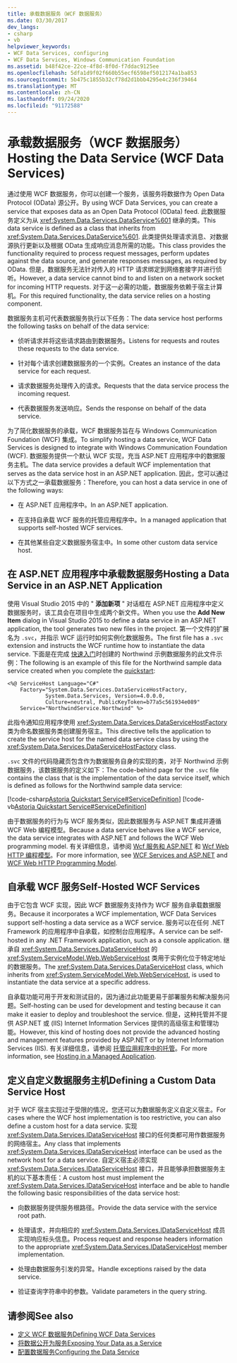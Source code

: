 ```yaml
---
title: 承载数据服务（WCF 数据服务）
ms.date: 03/30/2017
dev_langs:
- csharp
- vb
helpviewer_keywords:
- WCF Data Services, configuring
- WCF Data Services, Windows Communication Foundation
ms.assetid: b48f42ce-22ce-4f8d-8f0d-f7ddac9125ee
ms.openlocfilehash: 5dfa1d9f02f660b55ecf6598ef5012174a1ba853
ms.sourcegitcommit: 5b475c1855b32cf78d2d1bbb4295e4c236f39464
ms.translationtype: MT
ms.contentlocale: zh-CN
ms.lasthandoff: 09/24/2020
ms.locfileid: "91172588"
---
```

# <a name="hosting-the-data-service-wcf-data-services"></a><span data-ttu-id="d14d8-102">承载数据服务（WCF 数据服务）</span><span class="sxs-lookup"><span data-stu-id="d14d8-102">Hosting the Data Service (WCF Data Services)</span></span>

<span data-ttu-id="d14d8-103">通过使用 WCF 数据服务，你可以创建一个服务，该服务将数据作为 Open Data Protocol (OData) 源公开。</span><span class="sxs-lookup"><span data-stu-id="d14d8-103">By using WCF Data Services, you can create a service that exposes data as an Open Data Protocol (OData) feed.</span></span> <span data-ttu-id="d14d8-104">此数据服务定义为从 <xref:System.Data.Services.DataService%601> 继承的类。</span><span class="sxs-lookup"><span data-stu-id="d14d8-104">This data service is defined as a class that inherits from <xref:System.Data.Services.DataService%601>.</span></span> <span data-ttu-id="d14d8-105">此类提供处理请求消息、对数据源执行更新以及根据 OData 生成响应消息所需的功能。</span><span class="sxs-lookup"><span data-stu-id="d14d8-105">This class provides the functionality required to process request messages, perform updates against the data source, and generate responses messages, as required by OData.</span></span> <span data-ttu-id="d14d8-106">但是，数据服务无法针对传入的 HTTP 请求绑定到网络套接字并进行侦听。</span><span class="sxs-lookup"><span data-stu-id="d14d8-106">However, a data service cannot bind to and listen on a network socket for incoming HTTP requests.</span></span> <span data-ttu-id="d14d8-107">对于这一必需的功能，数据服务依赖于宿主计算机。</span><span class="sxs-lookup"><span data-stu-id="d14d8-107">For this required functionality, the data service relies on a hosting component.</span></span>

 <span data-ttu-id="d14d8-108">数据服务主机可代表数据服务执行以下任务：</span><span class="sxs-lookup"><span data-stu-id="d14d8-108">The data service host performs the following tasks on behalf of the data service:</span></span>

- <span data-ttu-id="d14d8-109">侦听请求并将这些请求路由到数据服务。</span><span class="sxs-lookup"><span data-stu-id="d14d8-109">Listens for requests and routes these requests to the data service.</span></span>

- <span data-ttu-id="d14d8-110">针对每个请求创建数据服务的一个实例。</span><span class="sxs-lookup"><span data-stu-id="d14d8-110">Creates an instance of the data service for each request.</span></span>

- <span data-ttu-id="d14d8-111">请求数据服务处理传入的请求。</span><span class="sxs-lookup"><span data-stu-id="d14d8-111">Requests that the data service process the incoming request.</span></span>

- <span data-ttu-id="d14d8-112">代表数据服务发送响应。</span><span class="sxs-lookup"><span data-stu-id="d14d8-112">Sends the response on behalf of the data service.</span></span>

 <span data-ttu-id="d14d8-113">为了简化数据服务的承载，WCF 数据服务旨在与 Windows Communication Foundation (WCF) 集成。</span><span class="sxs-lookup"><span data-stu-id="d14d8-113">To simplify hosting a data service, WCF Data Services is designed to integrate with Windows Communication Foundation (WCF).</span></span> <span data-ttu-id="d14d8-114">数据服务提供一个默认 WCF 实现，充当 ASP.NET 应用程序中的数据服务主机。</span><span class="sxs-lookup"><span data-stu-id="d14d8-114">The data service provides a default WCF implementation that serves as the data service host in an ASP.NET application.</span></span> <span data-ttu-id="d14d8-115">因此，您可以通过以下方式之一承载数据服务：</span><span class="sxs-lookup"><span data-stu-id="d14d8-115">Therefore, you can host a data service in one of the following ways:</span></span>

- <span data-ttu-id="d14d8-116">在 ASP.NET 应用程序中。</span><span class="sxs-lookup"><span data-stu-id="d14d8-116">In an ASP.NET application.</span></span>

- <span data-ttu-id="d14d8-117">在支持自承载 WCF 服务的托管应用程序中。</span><span class="sxs-lookup"><span data-stu-id="d14d8-117">In a managed application that supports self-hosted WCF services.</span></span>

- <span data-ttu-id="d14d8-118">在其他某些自定义数据服务宿主中。</span><span class="sxs-lookup"><span data-stu-id="d14d8-118">In some other custom data service host.</span></span>

## <a name="hosting-a-data-service-in-an-aspnet-application"></a><span data-ttu-id="d14d8-119">在 ASP.NET 应用程序中承载数据服务</span><span class="sxs-lookup"><span data-stu-id="d14d8-119">Hosting a Data Service in an ASP.NET Application</span></span>

<span data-ttu-id="d14d8-120">使用 Visual Studio 2015 中的 " **添加新项** " 对话框在 ASP.NET 应用程序中定义数据服务时，该工具会在项目中生成两个新文件。</span><span class="sxs-lookup"><span data-stu-id="d14d8-120">When you use the **Add New Item** dialog in Visual Studio 2015 to define a data service in an ASP.NET application, the tool generates two new files in the project.</span></span> <span data-ttu-id="d14d8-121">第一个文件的扩展名为 `.svc`，并指示 WCF 运行时如何实例化数据服务。</span><span class="sxs-lookup"><span data-stu-id="d14d8-121">The first file has a `.svc` extension and instructs the WCF runtime how to instantiate the data service.</span></span> <span data-ttu-id="d14d8-122">下面是在完成 [快速入门](quickstart-wcf-data-services.md)时创建的 Northwind 示例数据服务的此文件示例：</span><span class="sxs-lookup"><span data-stu-id="d14d8-122">The following is an example of this file for the Northwind sample data service created when you complete the [quickstart](quickstart-wcf-data-services.md):</span></span>

```aspx-csharp
<%@ ServiceHost Language="C#"
    Factory="System.Data.Services.DataServiceHostFactory,
            System.Data.Services, Version=4.0.0.0,
            Culture=neutral, PublicKeyToken=b77a5c561934e089"
    Service="NorthwindService.Northwind" %>
```

 <span data-ttu-id="d14d8-123">此指令通知应用程序使用 <xref:System.Data.Services.DataServiceHostFactory> 类为命名数据服务类创建服务宿主。</span><span class="sxs-lookup"><span data-stu-id="d14d8-123">This directive tells the application to create the service host for the named data service class by using the <xref:System.Data.Services.DataServiceHostFactory> class.</span></span>

 <span data-ttu-id="d14d8-124">`.svc` 文件的代码隐藏页包含作为数据服务自身的实现的类，对于 Northwind 示例数据服务，该数据服务的定义如下：</span><span class="sxs-lookup"><span data-stu-id="d14d8-124">The code-behind page for the `.svc` file contains the class that is the implementation of the data service itself, which is defined as follows for the Northwind sample data service:</span></span>

 [!code-csharp[Astoria Quickstart Service#ServiceDefinition](../../../../samples/snippets/csharp/VS_Snippets_Misc/astoria_quickstart_service/cs/northwind.svc.cs#servicedefinition)]
 [!code-vb[Astoria Quickstart Service#ServiceDefinition](../../../../samples/snippets/visualbasic/VS_Snippets_Misc/astoria_quickstart_service/vb/northwind.svc.vb#servicedefinition)]

 <span data-ttu-id="d14d8-125">由于数据服务的行为与 WCF 服务类似，因此数据服务与 ASP.NET 集成并遵循 WCF Web 编程模型。</span><span class="sxs-lookup"><span data-stu-id="d14d8-125">Because a data service behaves like a WCF service, the data service integrates with ASP.NET and follows the WCF Web programming model.</span></span> <span data-ttu-id="d14d8-126">有关详细信息，请参阅 [Wcf 服务和 ASP.NET](../../wcf/feature-details/wcf-services-and-aspnet.md) 和 [Wcf Web HTTP 编程模型](../../wcf/feature-details/wcf-web-http-programming-model.md)。</span><span class="sxs-lookup"><span data-stu-id="d14d8-126">For more information, see [WCF Services and ASP.NET](../../wcf/feature-details/wcf-services-and-aspnet.md) and [WCF Web HTTP Programming Model](../../wcf/feature-details/wcf-web-http-programming-model.md).</span></span>

## <a name="self-hosted-wcf-services"></a><span data-ttu-id="d14d8-127">自承载 WCF 服务</span><span class="sxs-lookup"><span data-stu-id="d14d8-127">Self-Hosted WCF Services</span></span>

 <span data-ttu-id="d14d8-128">由于它包含 WCF 实现，因此 WCF 数据服务支持作为 WCF 服务自承载数据服务。</span><span class="sxs-lookup"><span data-stu-id="d14d8-128">Because it incorporates a WCF implementation, WCF Data Services support self-hosting a data service as a WCF service.</span></span> <span data-ttu-id="d14d8-129">服务可以在任何 .NET Framework 的应用程序中自承载，如控制台应用程序。</span><span class="sxs-lookup"><span data-stu-id="d14d8-129">A service can be self-hosted in any .NET Framework application, such as a console application.</span></span> <span data-ttu-id="d14d8-130">继承自 <xref:System.Data.Services.DataServiceHost> 的 <xref:System.ServiceModel.Web.WebServiceHost> 类用于实例化位于特定地址的数据服务。</span><span class="sxs-lookup"><span data-stu-id="d14d8-130">The <xref:System.Data.Services.DataServiceHost> class, which inherits from <xref:System.ServiceModel.Web.WebServiceHost>, is used to instantiate the data service at a specific address.</span></span>

 <span data-ttu-id="d14d8-131">自承载功能可用于开发和测试目的，因为通过此功能更易于部署服务和解决服务问题。</span><span class="sxs-lookup"><span data-stu-id="d14d8-131">Self-hosting can be used for development and testing because it can make it easier to deploy and troubleshoot the service.</span></span> <span data-ttu-id="d14d8-132">但是，这种托管并不提供 ASP.NET 或 (IIS) Internet Information Services 提供的高级宿主和管理功能。</span><span class="sxs-lookup"><span data-stu-id="d14d8-132">However, this kind of hosting does not provide the advanced hosting and management features provided by ASP.NET or by Internet Information Services (IIS).</span></span> <span data-ttu-id="d14d8-133">有关详细信息，请参阅 [托管应用程序中的托管](../../wcf/feature-details/hosting-in-a-managed-application.md)。</span><span class="sxs-lookup"><span data-stu-id="d14d8-133">For more information, see [Hosting in a Managed Application](../../wcf/feature-details/hosting-in-a-managed-application.md).</span></span>

## <a name="defining-a-custom-data-service-host"></a><span data-ttu-id="d14d8-134">定义自定义数据服务主机</span><span class="sxs-lookup"><span data-stu-id="d14d8-134">Defining a Custom Data Service Host</span></span>

 <span data-ttu-id="d14d8-135">对于 WCF 宿主实现过于受限的情况，您还可以为数据服务定义自定义宿主。</span><span class="sxs-lookup"><span data-stu-id="d14d8-135">For cases where the WCF host implementation is too restrictive, you can also define a custom host for a data service.</span></span> <span data-ttu-id="d14d8-136">实现 <xref:System.Data.Services.IDataServiceHost> 接口的任何类都可用作数据服务的网络宿主。</span><span class="sxs-lookup"><span data-stu-id="d14d8-136">Any class that implements <xref:System.Data.Services.IDataServiceHost> interface can be used as the network host for a data service.</span></span> <span data-ttu-id="d14d8-137">自定义宿主必须实现 <xref:System.Data.Services.IDataServiceHost> 接口，并且能够承担数据服务主机的以下基本责任：</span><span class="sxs-lookup"><span data-stu-id="d14d8-137">A custom host must implement the <xref:System.Data.Services.IDataServiceHost> interface and be able to handle the following basic responsibilities of the data service host:</span></span>

- <span data-ttu-id="d14d8-138">向数据服务提供服务根路径。</span><span class="sxs-lookup"><span data-stu-id="d14d8-138">Provide the data service with the service root path.</span></span>

- <span data-ttu-id="d14d8-139">处理请求，并向相应的 <xref:System.Data.Services.IDataServiceHost> 成员实现响应标头信息。</span><span class="sxs-lookup"><span data-stu-id="d14d8-139">Process request and response headers information to the appropriate <xref:System.Data.Services.IDataServiceHost> member implementation.</span></span>

- <span data-ttu-id="d14d8-140">处理由数据服务引发的异常。</span><span class="sxs-lookup"><span data-stu-id="d14d8-140">Handle exceptions raised by the data service.</span></span>

- <span data-ttu-id="d14d8-141">验证查询字符串中的参数。</span><span class="sxs-lookup"><span data-stu-id="d14d8-141">Validate parameters in the query string.</span></span>

## <a name="see-also"></a><span data-ttu-id="d14d8-142">请参阅</span><span class="sxs-lookup"><span data-stu-id="d14d8-142">See also</span></span>

- [<span data-ttu-id="d14d8-143">定义 WCF 数据服务</span><span class="sxs-lookup"><span data-stu-id="d14d8-143">Defining WCF Data Services</span></span>](defining-wcf-data-services.md)
- [<span data-ttu-id="d14d8-144">将数据公开为服务</span><span class="sxs-lookup"><span data-stu-id="d14d8-144">Exposing Your Data as a Service</span></span>](exposing-your-data-as-a-service-wcf-data-services.md)
- [<span data-ttu-id="d14d8-145">配置数据服务</span><span class="sxs-lookup"><span data-stu-id="d14d8-145">Configuring the Data Service</span></span>](configuring-the-data-service-wcf-data-services.md)
